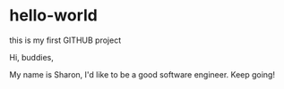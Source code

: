 # hello-world
this is my first GITHUB project

Hi, buddies,

My name is Sharon, I'd like to be a good software engineer. Keep going!
